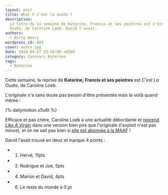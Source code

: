 ```yaml
---
layout: post
title: What ⁈ C'est la ouate ?
description:
  Le titre de la semaine de Katerine, Francis et ses peintres est C'est La
  Ouate, de Caroline Loeb. David l'avait.
authors:
  - Dirty Henry
wordpress_id: 603
cover: ouate.jpg
date: 2010-04-27 23:50:00 +0200
category: Concours Katerine
tags:
  - Katerine
---
```


Cette semaine, la reprise de **Katerine, Francis et ses peintres** est _C'est La
Ouate_, de Caroline Loeb.

L'originale n'a sans doute pas besoin d'être présentée mais la voilà quand
même :

{% dailymotion x5u6t %}

Efficace et pas chère, Caroline Loeb a une actualité débordante et [reprend
_Like A Virgin_][2] dans une version bien pire que l'originale (l'exploit n'est
pas mince), et on ne sait pas bien si [elle est abonnée à la MAAF][1] !

David l'avait trouvé en deuz et marque 4 points :

- 1. Hervé, 11pts
- 2. Rodrigue et Joe, 5pts
- 4. Marion et David, 4pts
- 6. Le reste du monde à 0 pt

[1]:
  https://www.ina.fr/ina-eclaire-actu/publicite/pub3231751120/maaf-assurances-maaf-mania-clients-version-11-secondes
  "Pub MAAF parodiant 'C’est la ouate'"
[2]: https://youtu.be/93iJQ316TLs "Caroline Loeb reprend ‘Like a Virgin’"
